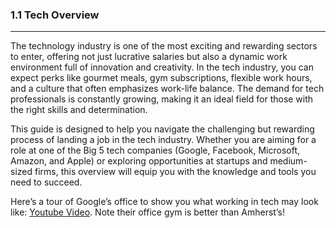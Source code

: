 ### 1.1 Tech Overview

---

The technology industry is one of the most exciting and rewarding sectors to enter, offering not just lucrative salaries but also a dynamic work environment full of innovation and creativity. In the tech industry, you can expect perks like gourmet meals, gym subscriptions, flexible work hours, and a culture that often emphasizes work-life balance. The demand for tech professionals is constantly growing, making it an ideal field for those with the right skills and determination.

This guide is designed to help you navigate the challenging but rewarding process of landing a job in the tech industry. Whether you are aiming for a role at one of the Big 5 tech companies (Google, Facebook, Microsoft, Amazon, and Apple) or exploring opportunities at startups and medium-sized firms, this overview will equip you with the knowledge and tools you need to succeed.

Here’s a tour of Google’s office to show you what working in tech may look like:
[Youtube Video](https://www.youtube.com/watch?v=HBe6XUFvtRY). Note their office gym is better than Amherst’s! 
